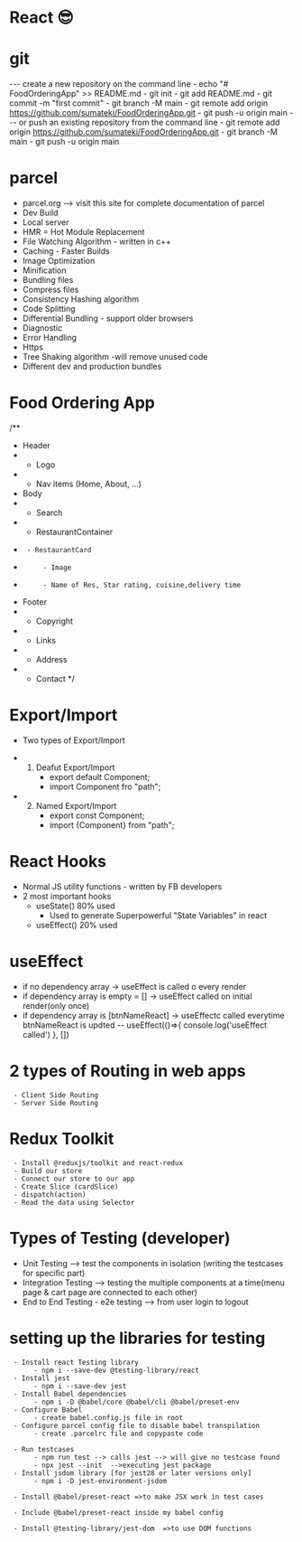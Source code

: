# React 😎

# git
--- create a new repository on the command line
     - echo "# FoodOrderingApp" >> README.md
     - git init
     - git add README.md
     - git commit -m "first commit"
     - git branch -M main
     - git remote add origin https://github.com/sumateki/FoodOrderingApp.git
     - git push -u origin main
--- or push an existing repository from the command line
     - git remote add origin https://github.com/sumateki/FoodOrderingApp.git
     - git branch -M main
     - git push -u origin main

# parcel
- parcel.org --> visit this site for complete documentation of parcel
- Dev Build
- Local server
- HMR = Hot Module Replacement
- File Watching Algorithm - written in c++
- Caching - Faster Builds 
- Image Optimization
- Minification
- Bundling files
- Compress files
- Consistency Hashing algorithm
- Code Splitting
- Differential Bundling - support older browsers
- Diagnostic
- Error Handling
- Https
- Tree Shaking algorithm -will remove unused code
- Different dev and production bundles




# Food Ordering App
/**
 * Header
 *  - Logo
 *  - Nav items (Home, About, ...)
 * Body
 *  - Search
 *  - RestaurantContainer
 *      - RestaurantCard
 *          - Image
 *          - Name of Res, Star rating, cuisine,delivery time
 * Footer
 *  - Copyright
 *  - Links
 *  - Address
 *  - Contact
 */


# Export/Import
- Two types of Export/Import

- 1. Deafut Export/Import
     - export default Component;
     - import Component fro "path";
    
- 2. Named Export/Import
     - export const Component;
     - import {Component} from "path";



# React Hooks
- Normal JS utility functions - written by FB developers
- 2 most important hooks
     - useState() 80% used
          - Used to generate Superpowerful "State Variables" in react
     - useEffect() 20% used


# useEffect
  - if no dependency array -> useEffect is called o every render
  - if dependency array is empty = [] -> useEffect called on initial render(only once)
  - if dependency array is [btnNameReact] -> useEffectc called everytime btnNameReact is updted
     -- useEffect(()=>{
          console.log('useEffect called')
        }, [])



# 2 types of Routing in web apps
     - Client Side Routing
     - Server Side Routing



# Redux Toolkit
     - Install @reduxjs/toolkit and react-redux
     - Build our store
     - Connect our store to our app
     - Create Slice (cardSlice)
     - dispatch(action)
     - Read the data using Selector


# Types of Testing (developer)
  - Unit Testing --> test the components in  isolation (writing the testcases for specific part)
  - Integration Testing --> testing the multiple components at a time(menu page & cart page are connected to each other)
  - End to End Testing - e2e testing  --> from user login to logout 


# setting up the libraries for testing
     - Install react Testing library
          - npm i --save-dev @testing-library/react
     - Install jest
          - npm i --save-dev jest
     - Install Babel dependencies
          - npm i -D @babel/core @babel/cli @babel/preset-env
     - Configure Babel
          - create babel.config.js file in root
     - Configure parcel config file to disable babel transpilation
          - create .parcelrc file and copypaste code
     
     - Run testcases
          - npm run test --> calls jest --> will give no testcase found
          - npx jest --init  -->executing jest package
     - Install jsdom library [for jest28 or later versions only]
          - npm i -D jest-environment-jsdom

     - Install @babel/preset-react =>to make JSX work in test cases

     - Include @babel/preset-react inside my babel config

     - Install @testing-library/jest-dom  =>to use DOM functions




